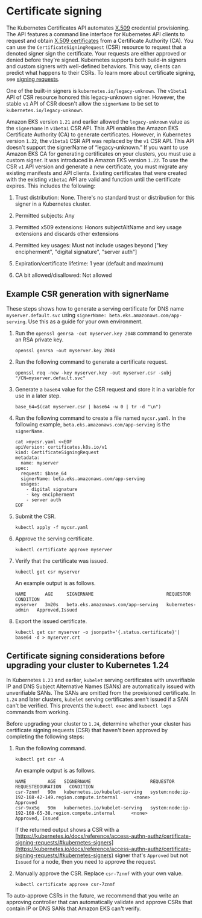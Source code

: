 # Certificate signing<a name="cert-signing"></a>

The Kubernetes Certificates API automates [X\.509](https://www.itu.int/rec/T-REC-X.509) credential provisioning\. The API features a command line interface for Kubernetes API clients to request and obtain [X\.509 certificates](https://kubernetes.io/docs/tasks/tls/managing-tls-in-a-cluster/) from a Certificate Authority \(CA\)\. You can use the `CertificateSigningRequest` \(CSR\) resource to request that a denoted signer sign the certificate\. Your requests are either approved or denied before they're signed\. Kubernetes supports both build\-in signers and custom signers with well\-defined behaviors\. This way, clients can predict what happens to their CSRs\. To learn more about certificate signing, see [signing requests](https://kubernetes.io/docs/reference/access-authn-authz/certificate-signing-requests/)\.

One of the built\-in signers is `kubernetes.io/legacy-unknown`\. The `v1beta1` API of CSR resource honored this legacy\-unknown signer\. However, the stable `v1` API of CSR doesn't allow the `signerName` to be set to `kubernetes.io/legacy-unknown`\.

Amazon EKS version `1.21` and earlier allowed the `legacy-unknown` value as the `signerName` in `v1beta1` CSR API\. This API enables the Amazon EKS Certificate Authority \(CA\) to generate certificates\. However, in Kubernetes version `1.22`, the `v1beta1` CSR API was replaced by the `v1` CSR API\. This API doesn't support the signerName of “legacy\-unknown\.” If you want to use Amazon EKS CA for generating certificates on your clusters, you must use a custom signer\. It was introduced in Amazon EKS version `1.22`\. To use the CSR `v1` API version and generate a new certificate, you must migrate any existing manifests and API clients\. Existing certificates that were created with the existing `v1beta1` API are valid and function until the certificate expires\. This includes the following:

1. Trust distribution: None\. There's no standard trust or distribution for this signer in a Kubernetes cluster\.

1. Permitted subjects: Any

1. Permitted x509 extensions: Honors subjectAltName and key usage extensions and discards other extensions

1. Permitted key usages: Must not include usages beyond \["key encipherment", "digital signature", "server auth"\]

1. Expiration/certificate lifetime: 1 year \(default and maximum\) 

1. CA bit allowed/disallowed: Not allowed

## Example CSR generation with signerName<a name="csr-example"></a>

These steps shows how to generate a serving certificate for DNS name `myserver.default.svc` using `signerName: beta.eks.amazonaws.com/app-serving`\. Use this as a guide for your own environment\.

1. Run the `openssl genrsa -out myserver.key 2048` command to generate an RSA private key\.

   ```
   openssl genrsa -out myserver.key 2048
   ```

1. Run the following command to generate a certificate request\.

   ```
   openssl req -new -key myserver.key -out myserver.csr -subj "/CN=myserver.default.svc"
   ```

1. Generate a `base64` value for the CSR request and store it in a variable for use in a later step\.

   ```
   base_64=$(cat myserver.csr | base64 -w 0 | tr -d "\n")
   ```

1. Run the following command to create a file named `mycsr.yaml`\. In the following example, `beta.eks.amazonaws.com/app-serving` is the `signerName`\.

   ```
   cat >mycsr.yaml <<EOF
   apiVersion: certificates.k8s.io/v1
   kind: CertificateSigningRequest
   metadata:
     name: myserver
   spec:
     request: $base_64
     signerName: beta.eks.amazonaws.com/app-serving
     usages:
       - digital signature
       - key encipherment
       - server auth
   EOF
   ```

1. Submit the CSR\.

   ```
   kubectl apply -f mycsr.yaml
   ```

1. Approve the serving certificate\.

   ```
   kubectl certificate approve myserver
   ```

1. Verify that the certificate was issued\.

   ```
   kubectl get csr myserver
   ```

   An example output is as follows\.

   ```
   NAME       AGE     SIGNERNAME                           REQUESTOR          CONDITION
   myserver   3m20s   beta.eks.amazonaws.com/app-serving   kubernetes-admin   Approved,Issued
   ```

1. Export the issued certificate\.

   ```
   kubectl get csr myserver -o jsonpath='{.status.certificate}'| base64 -d > myserver.crt
   ```

## Certificate signing considerations before upgrading your cluster to Kubernetes 1\.24<a name="csr-considerations"></a>

In Kubernetes `1.23` and earlier, `kubelet` serving certificates with unverifiable IP and DNS Subject Alternative Names \(SANs\) are automatically issued with unverifiable SANs\. The SANs are omitted from the provisioned certificate\. In `1.24` and later clusters, `kubelet` serving certificates aren't issued if a SAN can't be verified\. This prevents the `kubectl exec` and `kubectl logs` commands from working\.

Before upgrading your cluster to `1.24`, determine whether your cluster has certificate signing requests \(CSR\) that haven't been approved by completing the following steps:

1. Run the following command\.

   ```
   kubectl get csr -A
   ```

   An example output is as follows\.

   ```
   NAME        AGE   SIGNERNAME                      REQUESTOR                                                  REQUESTEDDURATION   CONDITION
   csr-7znmf   90m   kubernetes.io/kubelet-serving   system:node:ip-192-168-42-149.region.compute.internal      <none>              Approved
   csr-9xx5q   90m   kubernetes.io/kubelet-serving   system:node:ip-192-168-65-38.region.compute.internal      <none>              Approved, Issued
   ```

   If the returned output shows a CSR with a [https://kubernetes.io/docs/reference/access-authn-authz/certificate-signing-requests/#kubernetes-signers](https://kubernetes.io/docs/reference/access-authn-authz/certificate-signing-requests/#kubernetes-signers) signer that's `Approved` but not `Issued` for a node, then you need to approve the request\.

1. Manually approve the CSR\. Replace `csr-7znmf` with your own value\.

   ```
   kubectl certificate approve csr-7znmf
   ```

To auto\-approve CSRs in the future, we recommend that you write an approving controller that can automatically validate and approve CSRs that contain IP or DNS SANs that Amazon EKS can't verify\.